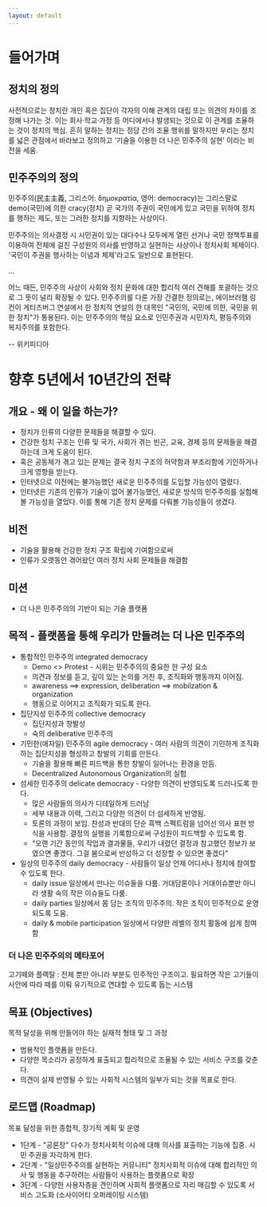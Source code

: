 ```yaml
---
layout: default
---
```


# 들어가며

## 정치의 정의

사전적으로는 정치란 개인 혹은 집단이 각자의 이해 관계의 대립 또는 의견의 차이를 조정해 나가는 것. 이는 회사·학교·가정 등 어디에서나 발생되는 것으로 이 관계를 조율하는 것이 정치의 핵심. 흔히 말하는 정치는 정당 간의 조율 행위를 말하지만 우리는 정치를 넓은 관점에서 바라보고 정의하고 '기술을 이용한 더 나은 민주주의 실현' 이라는 비전을 세움.

## 민주주의의 정의

민주주의(民主主義, 그리스어: δημοκρατία, 영어: democracy)는 그리스말로 demo(국민)에 의한 cracy(정치) 곧 국가의 주권이 국민에게 있고 국민을 위하여 정치를 행하는 제도, 또는 그러한 정치를 지향하는 사상이다.

민주주의는 의사결정 시 시민권이 있는 대다수나 모두에게 열린 선거나 국민 정책투표를 이용하여 전체에 걸친 구성원의 의사를 반영하고 실현하는 사상이나 정치사회 체제이다. '국민이 주권을 행사하는 이념과 체제'라고도 일반으로 표현된다.

...

어느 때든, 민주주의 사상이 사회와 정치 문화에 대한 합리적 여러 견해를 포괄하는 것으로 그 뜻이 널리 확장될 수 있다. 민주주의를 다룬 가장 간결한 정의로는, 에이브러햄 링컨이 게티즈버그 연설에서 한 정치적 연설의 한 대목인 "국민의, 국민에 의한, 국민을 위한 정치"가 통용된다. 이는 민주주의의 핵심 요소로 인민주권과 시민자치, 평등주의와 복지주의를 포함한다.

-- 위키피디아

# 향후 5년에서 10년간의 전략

## 개요 - 왜 이 일을 하는가?

* 정치가 인류의 다양한 문제들을 해결할 수 있다.
* 건강한 정치 구조는 인류 및 국가, 사회가 겪는 빈곤, 교육, 경제 등의 문제들을 해결하는데 크게 도움이 된다.
* 혹은 공동체가 겪고 있는 문제는 결국 정치 구조의 허약함과 부조리함에 기인하거나 크게 영향을 받는다.
* 인터넷으로 이전에는 불가능했던 새로운 민주주의를 도입할 가능성이 열렸다.
* 인터넷은 기존의 인류가 기술이 없어 불가능했던, 새로운 방식의 민주주의를 실험해 볼 가능성을 열었다. 이를 통해 기존 정치 문제를 다뤄볼 가능성들이 생겼다.

## 비전

* 기술을 활용해 건강한 정치 구조 확립에 기여함으로써
* 인류가 오랫동안 겪어왔던 여러 정치 사회 문제들을 해결함

## 미션

* 더 나은 민주주의의 기반이 되는 기술 플랫폼

## 목적 - 플랫폼을 통해 우리가 만들려는 더 나은 민주주의

* 통합적인 민주주의 integrated democracy
  * Demo <> Protest - 시위는 민주주의의 중요한 한 구성 요소
  * 의견과 정보를 듣고, 깊이 있는 논의를 거친 후, 조직화와 행동까지 이어짐.
  * awareness ==> expression, deliberation ==> mobilzation & organization
  * 행동으로 이어지고 조직화가 되도록 한다.
* 집단지성 민주주의 collective  democracy
  * 집단지성과 창발성
  * 숙의 deliberative 민주주의
* 기민한(애자일) 민주주의 agile democracy - 여러 사람의 의견이 기민하게 조직화하는 집단지성을 형성하고 창발의 기회를 만든다.
  * 기술을 활용해 빠른 피드백을 통한 창발이 일어나는 환경을 만듬.
  * Decentralized Autonomous Organization의 실험
* 섬세한 민주주의 delicate democracy - 다양한 의견이 반영되도록 드러나도록 한다.
  * 많은 사람들의 의사가 디테일하게 드러남
  * 세부 내용과 이력, 그리고 다양한 의견이 더 섬세하게 반영됨.
  * 토론의 과정이 보임. 찬성과 반대의 단순 흑백 스펙트럼을 넘어선 의사 표현 방식을 사용함. 결정의 실행을 기록함으로써 구성원이 피드백할 수 있도록 함.
  * “오랜 기간 동안의 작업과 결과물들, 우리가 내렸던 결정과 참고했던 정보가 보였으면 좋겠다. 그걸 봄으로써 반성하고 더 성장할 수 있으면 좋겠다”
* 일상의 민주주의 daily democracy - 사람들이 일상 언제 어디서나 정치에 참여할 수 있도록 한다.
  * daily issue 일상에서 만나는 이슈들을 다룸. 거대담론이나 거대이슈뿐만 아니라 생활 속의 작은 이슈들도 다룸.
  * daily parties 일상에서 몸 담는 조직의 민주주의. 작은 조직이 민주적으로 운영되도록 도움.
  * daily & mobile participation 일상에서 다양한 레벨의 정치 활동에 쉽게 참여함

### 더 나은 민주주의의 메타포어

고기떼와 플랙탈 : 전체 뿐만 아니라 부분도 민주적인 구조이고. 필요하면 작은 고기들이 사안에 따라 떼를 이뤄 유기적으로 연대할 수 있도록 돕는 시스템

## 목표 (Objectives)

목적 달성을 위해 만들어야 하는 실재적 형태 및 그 과정

* 범용적인 플랫폼을 만든다.
* 다양한 목소리가 공정하게 표출되고 합리적으로 조율될 수 있는 서비스 구조를 갖춘다.
* 의견이 실제 반영될 수 있는 사회적 시스템의 일부가 되는 것을 목표로 한다.

## 로드맵 (Roadmap)

목표 달성을 위한 종합적, 장기적 계획 및 운영

* 1단계 - "공론장" 다수가 정치사회적 이슈에 대해 의사를 표출하는 기능에 집중. 시민 주권을 자각하게 한다.
* 2단계 - "일상민주주의를 실현하는 커뮤니티" 정치사회적 이슈에 대해 합리적인 의사 및 행동을 추구하려는 사람들이 사용하는 플랫폼으로 확장
* 3단계 - 다양한 사용자층을 견인하며 사회적 플랫폼으로 자리 매김할 수 있도록 서비스 고도화 (소사이어티 오퍼레이팅 시스템)


